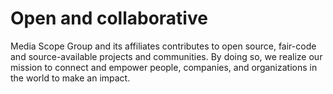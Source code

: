 # Open and collaborative
Media Scope Group and its affiliates contributes to open source, fair-code and source-available projects and communities. By doing so, we realize our mission to connect and empower people, companies, and organizations in the world to make an impact.

